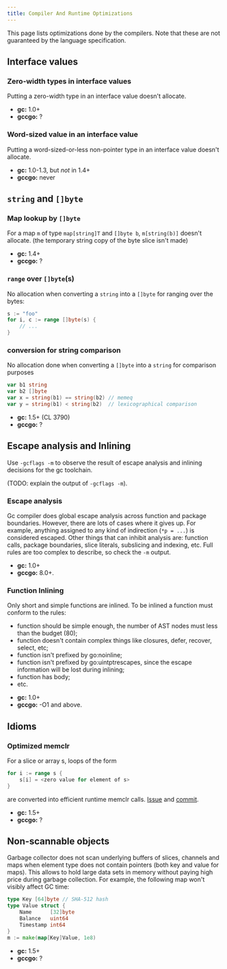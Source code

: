 ```yaml
---
title: Compiler And Runtime Optimizations
---
```


This page lists optimizations done by the compilers. Note that these are not guaranteed by the language specification.

## Interface values

### Zero-width types in interface values

Putting a zero-width type in an interface value doesn't allocate.

* **gc:** 1.0+
* **gccgo:** ?

### Word-sized value in an interface value

Putting a word-sized-or-less non-pointer type in an interface value doesn't allocate.

* **gc:** 1.0-1.3, but *not* in 1.4+
* **gccgo:** never

## `string` and `[]byte`

### Map lookup by `[]byte`

For a map `m` of type `map[string]T` and `[]byte b`, `m[string(b)]` doesn't allocate. (the temporary string copy of the byte slice isn't made)

* **gc:** 1.4+
* **gccgo:** ?

### `range` over `[]byte`(s)

No allocation when converting a `string` into a `[]byte` for ranging over the bytes:

```go
s := "foo"
for i, c := range []byte(s) {
	// ...
}
```

### conversion for string comparison

No allocation done when converting a `[]byte` into a `string` for comparison purposes

```go
var b1 string
var b2 []byte
var x = string(b1) == string(b2) // memeq
var y = string(b1) < string(b2)  // lexicographical comparison
```

* **gc:** 1.5+ (CL 3790)
* **gccgo:** ?

## Escape analysis and Inlining

Use `-gcflags -m` to observe the result of escape analysis and inlining
decisions for the gc toolchain.

(TODO: explain the output of `-gcflags -m`).

### Escape analysis

Gc compiler does global escape analysis across function and package boundaries. However, there are lots of cases where it gives up. For example, anything assigned to any kind of indirection (`*p = ...`) is considered escaped. Other things that can inhibit analysis are: function calls, package boundaries, slice literals, subslicing and indexing, etc. Full rules are too complex to describe, so check the `-m` output.

* **gc:** 1.0+
* **gccgo:** 8.0+.

### Function Inlining

Only short and simple functions are inlined. To be inlined a function must conform to the rules:

- function should be simple enough, the number of AST nodes must less than the budget (80);
- function doesn't contain complex things like closures, defer, recover, select, etc;
- function isn't prefixed by go:noinline;
- function isn't prefixed by go:uintptrescapes, since the escape information will be lost during inlining;
- function has body;
- etc.

* **gc:** 1.0+
* **gccgo:** -O1 and above.

## Idioms

### Optimized memclr

For a slice or array s, loops of the form

```go
for i := range s {
	s[i] = <zero value for element of s>
}
```

are converted into efficient runtime memclr calls. [Issue](https://github.com/golang/go/issues/5373) and [commit](https://go.dev/change/f03c9202c43e0abb130669852082117ca50aa9b1).

* **gc:** 1.5+
* **gccgo:** ?

## Non-scannable objects

Garbage collector does not scan underlying buffers of slices, channels and maps when element type does not contain pointers (both key and value for maps). This allows to hold large data sets in memory without paying high price during garbage collection. For example, the following map won't visibly affect GC time:

```go
type Key [64]byte // SHA-512 hash
type Value struct {
	Name      [32]byte
	Balance   uint64
	Timestamp int64
}
m := make(map[Key]Value, 1e8)
```

* **gc:** 1.5+
* **gccgo:** ?


